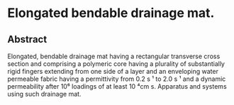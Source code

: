 # Elongated bendable drainage mat.

## Abstract
Elongated, bendable drainage mat having a rectangular transverse cross section and comprising a polymeric core having a plurality of substantially rigid fingers extending from one side of a layer and an enveloping water permeable fabric having a permittivity from 0.2 s ¹ to 2.0 s ¹ and a dynamic permeability after 10⁶ loadings of at least 10 ⁴cm s. Apparatus and systems using such drainage mat.